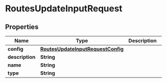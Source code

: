 

# RoutesUpdateInputRequest


## Properties

| Name | Type | Description | Notes |
|------------ | ------------- | ------------- | -------------|
|**config** | [**RoutesUpdateInputRequestConfig**](RoutesUpdateInputRequestConfig.md) |  |  [optional] |
|**description** | **String** |  |  [optional] |
|**name** | **String** |  |  [optional] |
|**type** | **String** |  |  |




